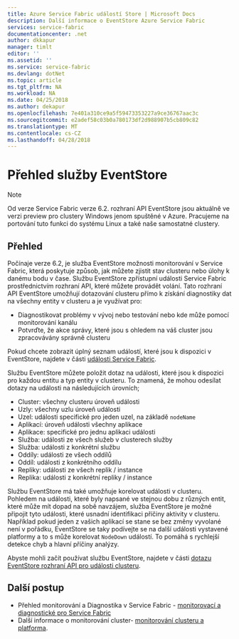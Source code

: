 ```yaml
---
title: Azure Service Fabric událostí Store | Microsoft Docs
description: Další informace o EventStore Azure Service Fabric
services: service-fabric
documentationcenter: .net
author: dkkapur
manager: timlt
editor: ''
ms.assetid: ''
ms.service: service-fabric
ms.devlang: dotNet
ms.topic: article
ms.tgt_pltfrm: NA
ms.workload: NA
ms.date: 04/25/2018
ms.author: dekapur
ms.openlocfilehash: 7e401a310ce9a5f59473353227a9ce36767aac3c
ms.sourcegitcommit: e2adef58c03b0a780173df2d988907b5cb809c82
ms.translationtype: MT
ms.contentlocale: cs-CZ
ms.lasthandoff: 04/28/2018
---
```

# <a name="eventstore-service-overview"></a>Přehled služby EventStore

>[!NOTE]
>Od verze Service Fabric verze 6.2. rozhraní API EventStore jsou aktuálně ve verzi preview pro clustery Windows jenom spuštěné v Azure. Pracujeme na portování tuto funkci do systému Linux a také naše samostatné clustery.

## <a name="overview"></a>Přehled

Počínaje verze 6.2, je služba EventStore možnosti monitorování v Service Fabric, která poskytuje způsob, jak můžete zjistit stav clusteru nebo úlohy k danému bodu v čase. Službu EventStore zpřístupní události Service Fabric prostřednictvím rozhraní API, které můžete provádět volání. Tato rozhraní API EventStore umožňují dotazování clusteru přímo k získání diagnostiky dat na všechny entity v clusteru a je využívat pro:
* Diagnostikovat problémy v vývoj nebo testování nebo kde může pomocí monitorování kanálu
* Potvrďte, že akce správy, které jsou s ohledem na váš cluster jsou zpracovávány správně clusteru

Pokud chcete zobrazit úplný seznam událostí, které jsou k dispozici v EventStore, najdete v části [události Service Fabric](service-fabric-diagnostics-event-generation-operational.md).

Službu EventStore můžete položit dotaz na události, které jsou k dispozici pro každou entitu a typ entity v clusteru. To znamená, že mohou odesílat dotazy na události na následujících úrovních;
* Cluster: všechny clusteru úroveň události
* Uzly: všechny uzlu úroveň události
* Uzel: události specifické pro jeden uzel, na základě `nodeName`
* Aplikací: úroveň události všechny aplikace
* Aplikace: specifické pro jednu aplikaci události
* Služba: události ze všech služeb v clusterech služby
* Služba: události z konkrétní službu
* Oddíly: události ze všech oddílů
* Oddíl: události z konkrétního oddílu
* Repliky: události ze všech replik / instance
* Replika: události z konkrétní repliky / instance


Službu EventStore má také umožňuje korelovat události v clusteru. Pohledem na události, které byly napsané ve stejnou dobu z různých entit, které může mít dopad na sobě navzájem, služba EventStore je možné připojit tyto události, které usnadní identifikaci příčiny aktivity v clusteru. Například pokud jeden z vašich aplikací se stane se bez změny vyvolané není v pořádku, EventStore se taky podívejte se na další události vystavené platformy a to s může korelovat `NodeDown` událostí. To pomáhá s rychlejší detekce chyb a hlavní příčiny analýzy.

Abyste mohli začít používat službu EventStore, najdete v části [dotazu EventStore rozhraní API pro události clusteru](service-fabric-diagnostics-eventstore-query.md).

## <a name="next-steps"></a>Další postup
* Přehled monitorování a Diagnostika v Service Fabric - [monitorovací a diagnostické pro Service Fabric](service-fabric-diagnostics-overview.md)
* Další informace o monitorování cluster- [monitorování clusteru a platforma](service-fabric-diagnostics-event-generation-infra.md).